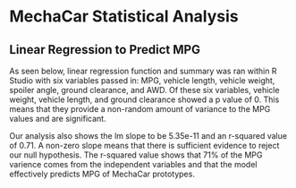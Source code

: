 # MechaCar Statistical Analysis

## Linear Regression to Predict MPG

As seen below, linear regression function and summary was ran within R Studio with six variables passed in: MPG, vehicle length, vehicle weight, spoiler angle, ground clearance, and AWD. Of these six variables, vehicle weight, vehicle length, and ground clearance showed a p value of 0. This means that they provide a non-random amount of variance to the MPG values and are significant.

Our analysis also shows the lm slope to be 5.35e-11 and an r-squared value of 0.71. A non-zero slope means that there is sufficient evidence to reject our null hypothesis. The r-squared value shows that 71% of the MPG varience comes from the independent variables and that the model effectively predicts MPG of MechaCar prototypes. 



